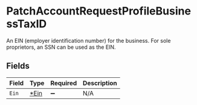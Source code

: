 # PatchAccountRequestProfileBusinessTaxID

An EIN (employer identification number) for the business. For sole proprietors, an SSN can be used as the EIN.


## Fields

| Field                              | Type                               | Required                           | Description                        |
| ---------------------------------- | ---------------------------------- | ---------------------------------- | ---------------------------------- |
| `Ein`                              | [*Ein](../../models/shared/ein.md) | :heavy_minus_sign:                 | N/A                                |